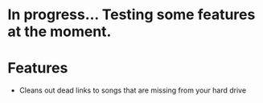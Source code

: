 # In progress... Testing some features at the moment.

# Features
- Cleans out dead links to songs that are missing from your hard drive